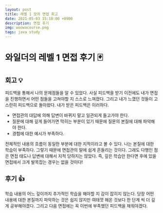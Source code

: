 ```yaml
---
layout: post
title: 레벨 1 모의 면접 회고
date: 2021-05-03 15:10:00 +0900
description: 면접 후기
img: woowacourse.png
tags: java study
---
```


# 와일더의 레벨 1 면접 후기 🃏

## 회고 💡

피드백을 통해서 나의 문제점들을 알 수 있었다. 사실 피드백을 받기 이전에도 내가 면접을 진행하면서 어떤 점들을 고쳐야할 지 스스로 느껴졌다. 그리고 내가 느꼈던 것들이 고스란히 피드백으로 돌아왔다. 내가 받은 피드백은 이러하다.

- 면접관의 대답에 의해 답변이 바뀌지 말고 일관되게 들고가야 한다.
- 질문에 대해 깊게 들어가면 막히는 부분이 있기 때문에 질문의 본질에 대해 파악해야 한다.
- 경험에 대한 예시가 부족하다.

전체적인 내용의 흐름이 동일한 부분에 대한 지적이라고 볼 수 있다. 나는 본질에 대한 학습이 부족하다. 그렇기 때문에 면접관의 말에 쉽게 흔들리는 것이다. 그래도 다행인 점은 면접 태도나 답변에 대해서 지적 당하지는 않았다. 즉, 깊은 학습만 한다면 후에 있을 면접에서 크게 발목잡는 경우는 없을 것이다!

## 후기 👍

학습 내용의 어느 깊이까지 추가적인 학습을 해야할 지 감이 잡히지 않는다. 당장 어떤 내용에 대한 본질까지 파악하는 것은 쉽지 않지만 여태껏 해온 것보다 한 단계 씩 더 깊게 공부해야겠다. 그리고 다음 면접에는 꼭 이번에 부족했던 피드백을 채워야겠다.